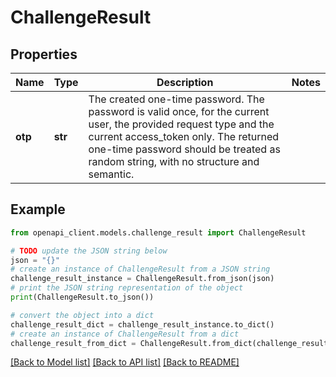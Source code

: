 # ChallengeResult


## Properties

Name | Type | Description | Notes
------------ | ------------- | ------------- | -------------
**otp** | **str** | The created one-time password. The password is valid once, for the current user, the provided request type and the current access_token only. The returned one-time password should be treated as random string, with no structure and semantic. | 

## Example

```python
from openapi_client.models.challenge_result import ChallengeResult

# TODO update the JSON string below
json = "{}"
# create an instance of ChallengeResult from a JSON string
challenge_result_instance = ChallengeResult.from_json(json)
# print the JSON string representation of the object
print(ChallengeResult.to_json())

# convert the object into a dict
challenge_result_dict = challenge_result_instance.to_dict()
# create an instance of ChallengeResult from a dict
challenge_result_from_dict = ChallengeResult.from_dict(challenge_result_dict)
```
[[Back to Model list]](../README.md#documentation-for-models) [[Back to API list]](../README.md#documentation-for-api-endpoints) [[Back to README]](../README.md)


